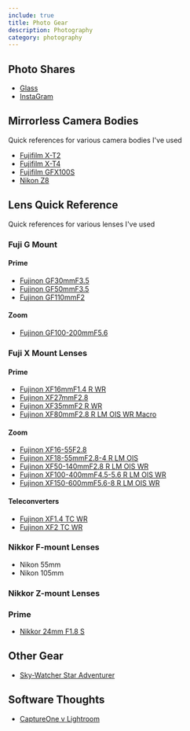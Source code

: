 ```yaml
---
include: true
title: Photo Gear
description: Photography
category: photography
---
```


## Photo Shares
- [Glass](https://glass.photo/jacob.langley)
- [InstaGram](https://instagram.com/jacob.langley.photos/)


## Mirrorless Camera Bodies 
Quick references for various camera bodies I've used

- [Fujifilm X-T2](https://fujifilm-x.com/en-us/products/cameras/x-t2/)
- [Fujifilm X-T4](https://fujifilm-x.com/en-us/products/cameras/x-t4/)
- [Fujifilm GFX100S](photogear/fujifilm-camera-gfx100s.md)
- [Nikon Z8](photogear/nikon-z8.md)


## Lens Quick Reference
Quick references for various lenses I've used


### Fuji G Mount

#### Prime
- [Fujinon GF30mmF3.5](photogear/fujinon-gf30mmf35-r-wr.md)
- [Fujinon GF50mmF3.5](photogear/fujinon-gf50mmf35-r-lm-wr.md)
- [Fujinon GF110mmF2](photogear/fujinon-gf110mmf2-r-lm-wr.md)

#### Zoom
- [Fujinon GF100-200mmF5.6](photogear/fujinon-gf100-200mmf56-r-lm-ois-wr.md)


### Fuji X Mount Lenses

#### Prime
- [Fujinon XF16mmF1.4 R WR](photogear/fujinon-XF16mmF1.4-R-WR.md)
- [Fujinon XF27mmF2.8](photogear/fujinon-XF27mmF2.8.md)
- [Fujinon XF35mmF2 R WR](photogear/fujinon-XF35mmF2-R-WR.md)
- [Fujinon XF80mmF2.8 R LM OIS WR Macro](photogear/fujinon-XF80mmF2.8-R-LM-OIS-WR-Macro.md)

#### Zoom
- [Fujinon XF16-55F2.8](photogear/fujinon-xf16-55mmf28-r-lm-wr.md)
- [Fujinon XF18-55mmF2.8-4 R LM OIS](photogear/fujinon-xf18-55mmf28-4-r-lm-ois.md)
- [Fujinon XF50-140mmF2.8 R LM OIS WR](photogear/fujinon-xf50-140mmf28-r-lm-ois-wr.md)
- [Fujinon XF100-400mmF4.5-5.6 R LM OIS WR](photogear/fujinon-xf100-400mmf45-56-r-lm-ois-wr.md)
- [Fujinon XF150-600mmF5.6-8 R LM OIS WR](photogear/fujinon-xf150-600mmf56-8-r-lm-ois-wr.md)

#### Teleconverters
- [Fujinon XF1.4 TC WR](photogear/fujinon-xf14x-tc-wr.md)
- [Fujinon XF2 TC WR](photogear/fujinon-xf2x-tc-wr.md)


### Nikkor F-mount Lenses

- Nikon 55mm
- Nikon 105mm


### Nikkor Z-mount Lenses

### Prime

- [Nikkor 24mm F1.8 S](photogear/nikkor-z24mmf18s.md)

## Other Gear
- [Sky-Watcher Star Adventurer](photogear/star-adventurer.md)

## Software Thoughts

- [CaptureOne v Lightroom](CaptureOne-vs-Lightroom.md)